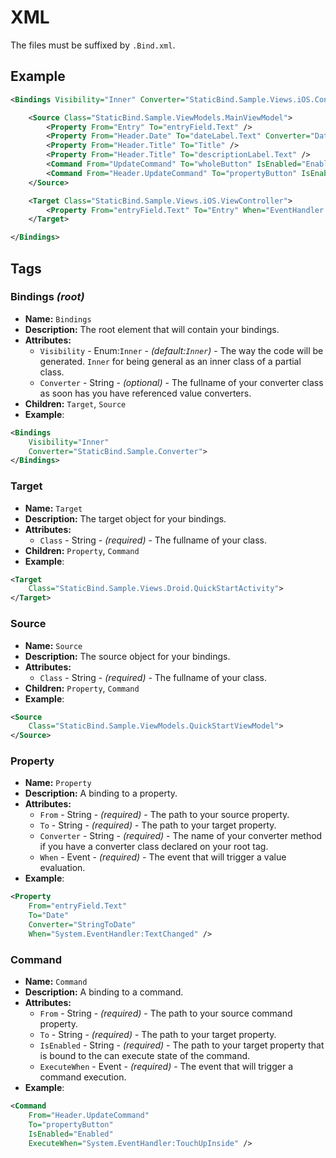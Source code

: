 # XML

The files must be suffixed by `.Bind.xml`.

## Example

```xml
<Bindings Visibility="Inner" Converter="StaticBind.Sample.Views.iOS.Converter">

    <Source Class="StaticBind.Sample.ViewModels.MainViewModel">
        <Property From="Entry" To="entryField.Text" />
        <Property From="Header.Date" To="dateLabel.Text" Converter="DateToString" />
        <Property From="Header.Title" To="Title" />
        <Property From="Header.Title" To="descriptionLabel.Text" />
		<Command From="UpdateCommand" To="wholeButton" IsEnabled="Enabled" ExecuteWhen="EventHandler:TouchUpInside" />
        <Command From="Header.UpdateCommand" To="propertyButton" IsEnabled="Enabled" ExecuteWhen="EventHandler:TouchUpInside" />
    </Source>

    <Target Class="StaticBind.Sample.Views.iOS.ViewController">
        <Property From="entryField.Text" To="Entry" When="EventHandler:EditingChanged" />
    </Target>

</Bindings>
```

## Tags

### Bindings *(root)*

* **Name:** `Bindings`
* **Description:** The root element that will contain your bindings.
* **Attributes:** 
	* `Visibility` - Enum:`Inner` -  *(default:`Inner`)* - The way the code will be generated. `Inner` for being general as an inner class of a partial class.
	* `Converter` - String -  *(optional)* - The fullname of your  converter class as soon has you have referenced value converters.
* **Children:** `Target`, `Source`
* **Example**: 

```xml
<Bindings 
	Visibility="Inner"
	Converter="StaticBind.Sample.Converter"> 
</Bindings>
```

### Target

* **Name:** `Target`
* **Description:** The target object for your bindings.
* **Attributes:** 
	* `Class` - String -  *(required)* - The fullname of your class.
* **Children:** `Property`, `Command`
* **Example**: 

```xml
<Target 
	Class="StaticBind.Sample.Views.Droid.QuickStartActivity"> 
</Target>
```

### Source

* **Name:** `Source`
* **Description:** The source object for your bindings.
* **Attributes:** 
	* `Class` - String -  *(required)* - The fullname of your class.
* **Children:** `Property`, `Command`
* **Example**: 

```xml
<Source 
	Class="StaticBind.Sample.ViewModels.QuickStartViewModel"> 
</Source>
```

### Property

* **Name:** `Property`
* **Description:** A binding to a property.
* **Attributes:** 
	* `From` - String -  *(required)* - The path to your source property.
	* `To` - String -  *(required)* - The path to your target property.
	* `Converter` - String -  *(required)* - The name of your converter method if you have a converter class declared on your root tag.
	* `When` - Event -  *(required)* - The event that will trigger a value evaluation.
* **Example**: 

```xml
<Property 
	From="entryField.Text" 
	To="Date" 
	Converter="StringToDate" 
	When="System.EventHandler:TextChanged" />
```

### Command

* **Name:** `Command`
* **Description:** A binding to a command.
* **Attributes:** 
	* `From` - String -  *(required)* - The path to your source command property.
	* `To` - String -  *(required)* - The path to your target property.
	* `IsEnabled` - String -  *(required)* -  The path to your target property that is bound to the can execute state of the command.
	* `ExecuteWhen` - Event -  *(required)* - The event that will trigger a command execution.
* **Example**: 

```xml
<Command 
	From="Header.UpdateCommand" 
	To="propertyButton" 
	IsEnabled="Enabled" 
	ExecuteWhen="System.EventHandler:TouchUpInside" />
```